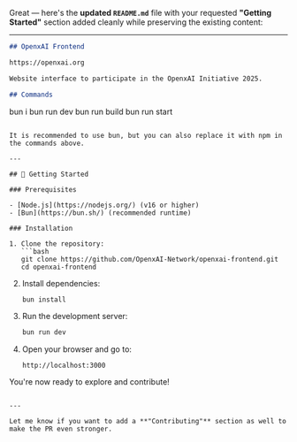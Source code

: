 Great — here's the **updated `README.md`** file with your requested **"Getting Started"** section added cleanly while preserving the existing content:

---

```markdown
## OpenxAI Frontend

https://openxai.org

Website interface to participate in the OpenxAI Initiative 2025.

## Commands

```

bun i
bun run dev
bun run build
bun run start

````

It is recommended to use bun, but you can also replace it with npm in the commands above.

---

## 🚀 Getting Started

### Prerequisites

- [Node.js](https://nodejs.org/) (v16 or higher)
- [Bun](https://bun.sh/) (recommended runtime)

### Installation

1. Clone the repository:
   ```bash
   git clone https://github.com/OpenxAI-Network/openxai-frontend.git
   cd openxai-frontend
````

2. Install dependencies:

   ```bash
   bun install
   ```

3. Run the development server:

   ```bash
   bun run dev
   ```

4. Open your browser and go to:

   ```
   http://localhost:3000
   ```

You're now ready to explore and contribute!

```

---

Let me know if you want to add a **"Contributing"** section as well to make the PR even stronger.
```
